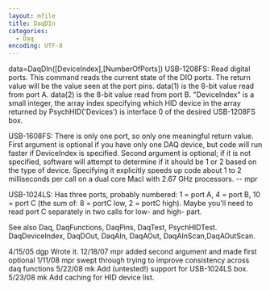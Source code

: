 ```yaml
---
layout: mfile
title: DaqDIn
categories:
  - Daq
encoding: UTF-8
---
```


data=DaqDIn([DeviceIndex],[NumberOfPorts])
USB-1208FS: Read digital ports. This command reads the current state of
the DIO ports.  The return value will be the value seen at the port pins.
data(1) is the 8-bit value read from port A.
data(2) is the 8-bit value read from port B.
"DeviceIndex" is a small integer, the array index specifying which HID
      device in the array returned by PsychHID('Devices') is interface 0
      of the desired USB-1208FS box.

USB-1608FS: There is only one port, so only one meaningful return value.
First argument is optional if you have only one DAQ device, but code will
run faster if DeviceIndex is specified.  Second argument is optional; if
it is not specified, software will attempt to determine if it should be 1
or 2 based on the type of device.  Specifying it explicitly speeds up
code about 1 to 2  milliseconds per call on a dual core MacI with 2.67
GHz processors. -- mpr

USB-1024LS: Has three ports, probably numbered: 1 = port A, 4 = port B,
10 = port C (the sum of: 8 = portC low, 2 = portC high). Maybe you'll
need to read port C separately in two calls for low- and high- part.

See also Daq, DaqFunctions, DaqPins, DaqTest, PsychHIDTest.
DaqDeviceIndex, DaqDOut, DaqAIn, DaqAOut, DaqAInScan,DaqAOutScan.

4/15/05 dgp Wrote it.
12/18/07  mpr   added second argument and made first optional
1/11/08   mpr   swept through trying to improve consistency across daq
                    functions
5/22/08   mk  Add (untested!) support for USB-1024LS box.
5/23/08   mk  Add caching for HID device list.